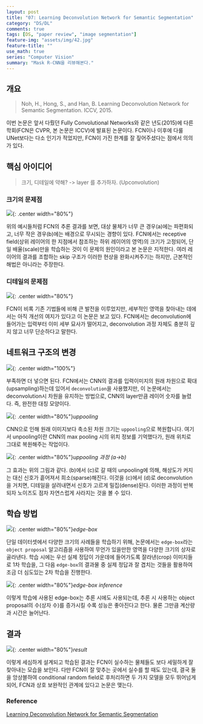 ```yaml
---
layout: post
title: "07: Learning Deconvolution Network for Semantic Segmentation"
category: "DS/DL"
comments: true
tags: [DS, "paper review", "image segmentation"]
feature-img: "assets/img/42.jpg"
feature-title: ""
use_math: true
series: "Computer Vision"
summary: "Mask R-CNN을 리뷰해본다."
---
```


## 개요

> Noh, H., Hong, S., and Han, B. Learning Deconvolution Network for Semantic Segmentation. ICCV, 2015.

이번 논문은 앞서 다뤘던 Fully Convolutional Networks와 같은 년도(2015)에 다른 학회(FCN은 CVPR, 본 논문은 ICCV)에 발표된 논문이다. FCN이나 이후에 다룰 UNet보다는 다소 인기가 적었지만, FCN이 가진 한계를 잘 짚어주셨다는 점에서 의의가 있다.

## 핵심 아이디어

> 크기, 디테일에 약해? -> layer 를 추가하자. (Upconvolution)

### 크기의 문제점

![](https://modulabs-biomedical.github.io/assets/images/posts/2018-01-03-Learning_Deconvolution_Network_for_Semantic_Segmentation/fig1.jpg){: .center width="80%"}

위의 예시들처럼 FCN의 추론 결과를 보면, 대상 물체가 너무 큰 경우(a)에는 파편화되고, 너무 작은 경우(b)에는 배경으로 무시되는 경향이 있다. FCN에서는 receptive field(상위 레이어의 한 지점에서 참조하는 하위 레이어의 영역)의 크기가 고정되어, 단일 배율(scale)만을 학습하는 것이 이 문제의 원인이라고 본 논문은 지적한다. 여러 레이어의 결과를 조합하는 skip 구조가 이러한 현상을 완화시켜주기는 하지만, 근본적인 해법은 아니라는 주장한다.

### 디테일의 문제점

![](https://modulabs-biomedical.github.io/assets/images/posts/2018-01-03-Learning_Deconvolution_Network_for_Semantic_Segmentation/fig5.jpg){: .center width="80%"}

FCN이 비록 기존 기법들에 비해 큰 발전을 이루었지만, 세부적인 영역을 찾아내는 데에서는 아직 개선의 여지가 있다고 이 논문은 보고 있다. FCN에서는 deconvolution에 들어가는 입력부터 이미 세부 묘사가 떨어지고, deconvolution 과정 자체도 충분히 깊지 않고 너무 단순하다고 말한다.

## 네트워크 구조의 변경

![](https://modulabs-biomedical.github.io/assets/images/posts/2018-01-03-Learning_Deconvolution_Network_for_Semantic_Segmentation/fig2.jpg){: .center width="100%"}

부족하면 더 넣으면 된다. FCN에서는 CNN의 결과를 입력이미지의 원래 차원으로 확대(upsampling)하는데 있어서 `deconvolution`을 사용했지만, 이 논문에서는 deconvolution시 차원을 유지하는 방법으로, CNN의 layer만큼 레이어 숫자를 늘렸다. 즉, 완전한 대칭 모양이다.

![](https://modulabs-biomedical.github.io/assets/images/posts/2018-01-03-Learning_Deconvolution_Network_for_Semantic_Segmentation/fig3.jpg){: .center width="80%"}_uppooling_

CNN으로 인해 원래 이미지보다 축소된 차원 크기는 `uppooling`으로 복원합니다. 여기서 unpooling이란 CNN의 max pooling 시의 위치 정보를 기억했다가, 원래 위치로 그대로 복원해주는 작업이다.

![](https://modulabs-biomedical.github.io/assets/images/posts/2018-01-03-Learning_Deconvolution_Network_for_Semantic_Segmentation/fig4.jpg){: .center width="80%"}_uppooling 과정 (a->b)_

그 효과는 위의 그림과 같다. (b)에서 (c)로 갈 때의 unpooling에 의해, 해상도가 커지는 대신 신호가 흩어져서 희소(sparse)해진다. 이것을 (c)에서 (d)로 deconvolution을 거치면, 디테일을 살려내면서 신호가 고르게 밀집(dense)된다. 이러한 과정이 반복되자 노이즈도 점차 자연스럽게 사라지는 것을 볼 수 있다.

## 학습 방법

![](https://modulabs-biomedical.github.io/assets/images/posts/2018-01-03-Learning_Deconvolution_Network_for_Semantic_Segmentation/edge-box.jpg){: .center width="80%"}_edge-box_

단일 데이터셋에서 다양한 크기의 사례들을 학습하기 위해, 논문에서는 `edge-box`라는 `object proposal` 알고리즘을 사용하여 무언가 있을만한 영역을 다양한 크기의 상자로 골라낸다. 학습 시에는 우선 실제 정답이 가운데에 들어가도록 잘라낸(crop) 이미지들로 1차 학습을, 그 다음 `edge-box`의 결과물 중 실제 정답과 잘 겹치는 것들을 활용하여 조금 더 심도있는 2차 학습을 진행한다.

![](https://modulabs-biomedical.github.io/assets/images/posts/2018-01-03-Learning_Deconvolution_Network_for_Semantic_Segmentation/fig6.jpg){: .center width="80%"}_edge-box inference_

이렇게 학습에 사용된 edge-box는 추론 시에도 사용되는데, 추론 시 사용하는 object proposal의 수(상자 수)를 증가시킬 수록 성능은 좋아진다고 한다. 물론 그만큼 계산량과 시간은 늘어난다.

## 결과

![](https://modulabs-biomedical.github.io/assets/images/posts/2018-01-03-Learning_Deconvolution_Network_for_Semantic_Segmentation/fig7.jpg){: .center width="80%"}_result_

이렇게 세심하게 설계되고 학습된 결과는 FCN이 실수하는 물체들도 보다 세밀하게 잘 찾아내는 모습을 보인다. 다만 FCN이 잘 맞추는 곳에서 실수를 할 때도 있는데, 결국 둘을 앙상블하여 conditional random field로 후처리하면 두 가지 모델을 모두 뛰어넘게 되어, FCN과 상호 보완적인 관계에 있다고 논문은 맺는다.

### Reference

[Learning Deconvolution Network for Semantic Segmentation](https://modulabs-biomedical.github.io/Learning_Deconvolution_Network_for_Semantic_Segmentation)
